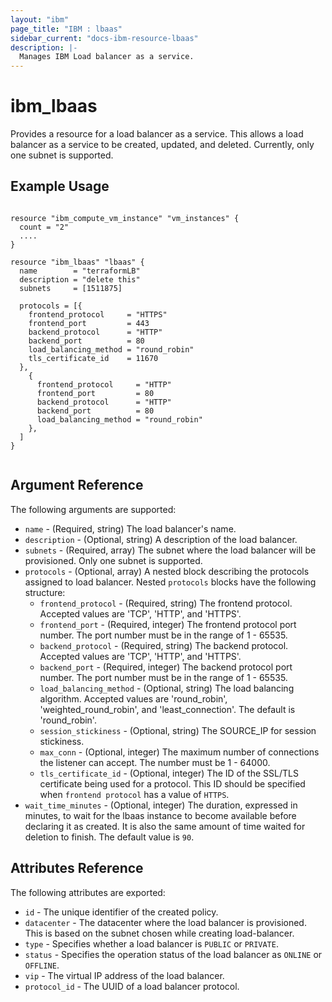 ```yaml
---
layout: "ibm"
page_title: "IBM : lbaas"
sidebar_current: "docs-ibm-resource-lbaas"
description: |-
  Manages IBM Load balancer as a service.
---
```


# ibm\_lbaas

Provides a resource for a load balancer as a service. This allows a load balancer as a service to be created, updated, and deleted. Currently, only one subnet is supported.
 
## Example Usage

```hcl

resource "ibm_compute_vm_instance" "vm_instances" {
  count = "2"
  ....
}

resource "ibm_lbaas" "lbaas" {
  name        = "terraformLB"
  description = "delete this"
  subnets     = [1511875]

  protocols = [{
    frontend_protocol     = "HTTPS"
    frontend_port         = 443
    backend_protocol      = "HTTP"
    backend_port          = 80
    load_balancing_method = "round_robin"
    tls_certificate_id    = 11670
  },
    {
      frontend_protocol     = "HTTP"
      frontend_port         = 80
      backend_protocol      = "HTTP"
      backend_port          = 80
      load_balancing_method = "round_robin"
    },
  ]
}


```

## Argument Reference

The following arguments are supported:

* `name` - (Required, string) The load balancer's name.
* `description` - (Optional, string) A description of the load balancer.
* `subnets` - (Required, array) The subnet where the load balancer will be provisioned. Only one subnet is supported.
* `protocols` - (Optional, array) A nested block describing the protocols assigned to load balancer. Nested `protocols` blocks have the following structure:
  * `frontend_protocol` - (Required, string) The frontend protocol. Accepted values are 'TCP', 'HTTP', and 'HTTPS'.
  * `frontend_port` - (Required, integer) The frontend protocol port number. The port number must be in the range of 1 - 65535.
  * `backend_protocol` - (Required, string) The backend protocol. Accepted values are 'TCP', 'HTTP', and 'HTTPS'.
  * `backend_port` - (Required, integer) The backend protocol port number. The port number must be in the range of 1 - 65535.
  * `load_balancing_method` - (Optional, string) The load balancing algorithm. Accepted values are 'round_robin', 'weighted_round_robin', and 'least_connection'. The default is 'round_robin'.
  * `session_stickiness` - (Optional, string) The SOURCE_IP for session stickiness.
  * `max_conn` - (Optional, integer) The maximum number of connections the listener can accept. The number must be 1 - 64000.
  * `tls_certificate_id` - (Optional, integer) The ID of the SSL/TLS certificate being used for a protocol. This ID should be specified when `frontend protocol` has a value of `HTTPS`.
* `wait_time_minutes` - (Optional, integer) The duration, expressed in minutes, to wait for the lbaas instance to become available before declaring it as created. It is also the same amount of time waited for deletion to finish. The default value is `90`.

## Attributes Reference

The following attributes are exported:

* `id` - The unique identifier of the created policy.
* `datacenter` - The datacenter where the load balancer is provisioned. This is based on the subnet chosen while creating load-balancer.
* `type` - Specifies whether a load balancer is `PUBLIC` or `PRIVATE`.
* `status` - Specifies the operation status of the load balancer as `ONLINE` or `OFFLINE`.
* `vip` - The virtual IP address of the load balancer.
* `protocol_id` - The UUID of a load balancer protocol.
